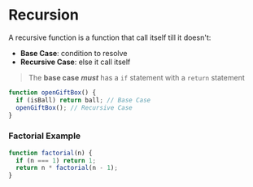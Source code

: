 # Recursion

A recursive function is a function that call itself till it doesn't:

- **Base Case**: condition to resolve
- **Recursive Case**: else it call itself

> The **base case** **_must_** has a `if` statement with a `return` statement

```js
function openGiftBox() {
  if (isBall) return ball; // Base Case
  openGiftBox(); // Recursive Case
}
```

### Factorial Example

```js
function factorial(n) {
  if (n === 1) return 1;
  return n * factorial(n - 1);
}
```
